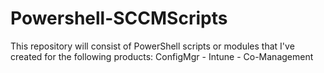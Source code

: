 # Powershell-SCCMScripts
This repository will consist of PowerShell scripts or modules that I've created for the following products:  ConfigMgr - Intune - Co-Management
